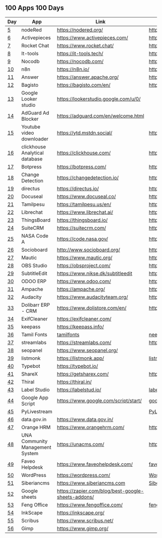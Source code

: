 ## 100 Apps 100 Days

| Day  | App                             | Link                                                 | Source                                           |
| ---- | ------------------------------- | ---------------------------------------------------- | ------------------------------------------------ |
| [5]  | nodeRed                         | <https://nodered.org/>                               | <https://github.com/node-red>                    |
| [6]  | Activepieces                    | <https://www.activepieces.com/>                      | <https://github.com/activepieces/activepieces>   |
| [7]  | Rocket Chat                     | <https://www.rocket.chat/>                           | <https://github.com/RocketChat/Rocket.Chat>      |
| [8]  | It-tools                        | <https://it-tools.tech/>                             | <https://github.com/CorentinTh/it-tools>         |
| [9]  | Nocodb                          | <https://nocodb.com/>                                | <https://github.com/nocodb/nocodb>               |
| [10] | n8n                             | <https://n8n.io/>                                    | <https://github.com/n8n-io/n8n>                  |
| [11] | Answer                          | <https://answer.apache.org/>                         | <https://github.com/apache/incubator-answer>     |
| [12] | Bagisto                         | <https://bagisto.com/en/>                            | <https://github.com/bagisto>                     |
| [13] | Google Looker studio            | <https://lookerstudio.google.com/u/0/>               |                                                  |
| [14] | AdGuard Ad Blocker              | <https://adguard.com/en/welcome.html>                |                                                  |
| [15] | Youtube video downloader        | <https://ytd.mstdn.social/>                          | <https://github.com/Rudloff/alltube>             |
| [16] | clickhouse Analytical database  | <https://clickhouse.com/>                            | <https://github.com/ClickHouse/ClickHouse>       |
| [17] | Botpress                        | <https://botpress.com/>                              | <https://github.com/botpress/botpress>           |
| [18] | Change Detection                | <https://changedetection.io/>                        | <https://github.com/dgtlmoon/changedetection.io> |
| [19] | directus                        | <https://directus.io/>                               | <https://github.com/directus/directus>           |
| [20] | Docuseal                        | <https://www.docuseal.co/>                           | <https://github.com/docusealco/docuseal>         |
| [21] | Tamilpesu                       | <https://tamilpesu.us/en/>                           | <https://github.com/Ezhil-Language-Foundation>   |
| [22] | Librechat                       | <https://www.librechat.ai/>                          | <https://github.com/danny-avila/LibreChat>       |
| [23] | ThingsBoard                     | <https://thingsboard.io/>                            | <https://github.com/thingsboard/thingsboard>     |
| [24] | SuiteCRM                        | <https://suitecrm.com/>                              | <https://github.com/salesagility/SuiteCRM>       |
| [25] | NASA Code A                     | <https://code.nasa.gov/>                             | <https://github.com/nasa/code-nasa-gov>          |
| [26] | Socioboard                      | <http://www.socioboard.org/>                         | <https://github.com/socioboard/Socioboard-5.0>   |
| [27] | Mautic                          | <https://www.mautic.org/>                            | <https://github.com/mautic/mautic>               |
| [28] | OBS Studio                      | <https://obsproject.com/>                            | <https://github.com/obsproject/obs-studio>       |
| [29] | SubtitleEdit                    | <https://www.nikse.dk/subtitleedit>                  | <https://github.com/SubtitleEdit>                |
| [30] | ODOO ERP                        | <https://www.odoo.com/>                              | <https://github.com/odoo/odoo>                   |
| [31] | Ampache                         | <https://ampache.org/>                               | <https://github.com/ampache/ampache>             |
| [32] | Audacity                        | <https://www.audacityteam.org/>                      | <https://github.com/audacity>                    |
| [33] | Dolibarr ERP - CRM              | <https://www.dolistore.com/en/>                      | <https://github.com/Dolibarr/dolibarr>           |
| [34] | ExifCleaner                     | <https://exifcleaner.com/>                           |                                                  |
| [35] | keepass                         | <https://keepass.info/>                              |                                                  |
| [36] | Tamil Fonts                     | [tamilfonts]                                         | [neechalkaran]                                   |
| [37] | streamlabs                      | <https://streamlabs.com/>                            | <https://github.com/stream-labs/desktop>         |
| [38] | seopanel                        | <https://www.seopanel.org/>                          |                                                  |
| [39] | listmonk                        | <https://listmonk.app/>                              | [listmonk]                                       |
| [40] | Typebot                         | <https://typebot.io/>                                |                                                  |
| [41] | ShareX                          | <https://getsharex.com/>                             | <https://github.com/ShareX/ShareX>               |
| [42] | Thiral                          | <https://thiral.in/>                                 |                                                  |
| [43] | Label Studio                    | <https://labelstud.io/>                              | [label-studio]                                   |
| [44] | Google App Script               | <https://www.google.com/script/start/>               | [google-scripts]                                 |
| [45] | PyLivestream                    |                                                      | [PyLivestream]                                   |
| [46] | data.gov.in                     | <https://www.data.gov.in/>                           |                                                  |
| [47] | Orange HRM                      | <https://www.orangehrm.com/>                         | <https://github.com/orangehrm/orangehrm>         |
| [48] | UNA Community Management System | <https://unacms.com/>                                | <https://github.com/unacms/una>                  |
| [49] | Faveo Helpdesk                  | <https://www.faveohelpdesk.com/>                     | [faveo-helpdesk]                                 |
| [50] | WordPress                       | <https://wordpress.com/>                             | [Wordpress]                                      |
| [51] | Siberiancms                     | <https://www.siberiancms.com>                        | [Siberian]                                       |
| [52] | Google sheets                   | <https://zapier.com/blog/best-google-sheets-addons/> |                                                  |
| [53] | Feng Office                     | <https://www.fengoffice.com/>                        | [fengoffice]                                     |
| [54] | InkScape                        | <https://inkscape.org/>                              |                                                  |
| [55] | Scribus                         | <https://www.scribus.net/>                           |                                                  |
| [56] | Gimp                            | <https://www.gimp.org/>                              |                                                  |

[5]: https://www.facebook.com/share/p/z66PwsMyg7Qhn5WB/
[6]: https://www.facebook.com/share/p/rJVjDmChWhpvhXg5/
[7]: https://www.facebook.com/share/p/9emqLuudbEp7mkEp/
[8]: https://www.facebook.com/share/p/3p2BxYZKV8hh84KV/
[9]: https://www.facebook.com/selva.murali/posts/pfbid025azn2F1hJ1jkE9DfzaMUrPcitfS6wUt33yksqU8iwqVwM6xfsxhwjhBnzUUG4g3zl
[10]: https://www.facebook.com/share/p/62mady3QBK35ygTC/
[11]: https://www.facebook.com/selva.murali/posts/pfbid024QQucy3EGxHaE8p9zVyqKXq47iipPUKu6kWNTUzNaf2aPDJWozjiwTThfw4VcRuGl
[12]: https://www.facebook.com/selva.murali/posts/pfbid0JiJT2GAnPSE3WPGUJiYa5Ed1fWM9N5p8p1CYv9w7HbncQka5Fv3AfWFKbzi4TA2bl
[13]: https://www.facebook.com/share/p/VMduEwBCFrJYuyrv/
[14]: https://www.facebook.com/selva.murali/posts/pfbid0GxQesB14De6khdfVjZL7FTvTuxi2WKRqzPyZsEyWHt3jh5RE4aXHVV6XuHmnHL8Jl
[15]: https://www.facebook.com/share/p/tNZCo7r4h74GXchh/
[16]: https://www.facebook.com/share/p/tNZCo7r4h74GXchh/
[17]: https://www.facebook.com/share/p/48PEh4EiqpEiYkTn/
[18]: https://www.facebook.com/share/p/zGvWVPg245fBT4fT/
[19]: https://www.facebook.com/share/p/c3rQm5WRrYR7Uk3Q/
[20]: https://www.facebook.com/share/p/tmy3WZUGUPZJcyk9/
[21]: https://www.facebook.com/share/p/Nozz7LFDJMVtQABR/
[22]: https://www.facebook.com/share/p/QbgDTsS4M9iYrRmD/
[23]: https://www.facebook.com/share/p/nPrWuQSBnu3k4xns/
[24]: https://www.facebook.com/share/p/LbCXa7dcRRQUF52r/
[25]: https://www.facebook.com/share/p/THUQ7oNpjBtGyQPo/
[26]: https://www.facebook.com/share/p/p4Q53mTar68SoyJ7/
[27]: https://www.facebook.com/share/p/XU2bZ3eysMbABsJX/
[28]: https://www.facebook.com/share/p/JFT6PPsr2DBBJpug/
[29]: https://www.facebook.com/share/p/P58dzw7NTC5Xrsqv/
[30]: https://www.facebook.com/share/p/7Jk4cMy1JGkWUbfx/
[31]: https://www.facebook.com/share/p/dXtk3fsDxywVLi3j/
[32]: https://www.facebook.com/share/p/5y6ZYRCiq4UxLZz8/
[33]: https://www.facebook.com/share/p/fdnzSs7XcHuF2Zu7/
[34]: https://www.facebook.com/share/p/NoKiVZeDMGYbjyQ3/
[35]: https://www.facebook.com/share/p/q5K3EvFpcLhS59cP/
[36]: https://www.facebook.com/share/p/z1QFvXTKjbWPM6vM/
[37]: https://www.facebook.com/share/p/hEvmmcBm3VG6oRmq/
[38]: https://www.facebook.com/selva.murali/posts/pfbid02oMPLaP9bcuWmoHKF2yzcMRFKDekRUNPXx3UZ47E5dp5eu8oANWyoadcoonBWdxWFl
[39]: https://www.facebook.com/selva.murali/posts/pfbid0ujPczF6CND7mrQiDYmphmTUfGkhzpD95qFzHvCSNaLJuwMUu2aFc13JCU5cPXEbgl
[listmonk]: https://github.com/knadh/listmonk
[40]: https://www.facebook.com/selva.murali/posts/pfbid02p32bfUqawMRAs2nUzjJ4wGG4AEdNJPPGrREtfswWPzqmGiPQL35FDQUDWh5Ut22Jl
[41]: https://www.facebook.com/share/p/3ofnSxDGFVSNu9Jw/
[PyLivestream]: https://github.com/scivision/PyLivestream
[43]: https://www.facebook.com/share/p/QTWn2jYJpsxMeb1q/
[label-studio]: https://github.com/HumanSignal/label-studio/
[44]: https://www.facebook.com/share/p/uc7BefJnzanxHBB9/
[google-scripts]: https://www.labnol.org/internet/google-scripts/28281/
[45]: https://www.facebook.com/share/p/1VUzyQKMko5rpmNB/
[46]: https://www.facebook.com/share/p/wWF5bqkbJsgpkX4R/
[Wordpress]: https://github.com/WordPress/WordPress
[tamilfonts]: https://oss.neechalkaran.com/tamilfonts/
[neechalkaran]: https://oss.neechalkaran.com/
[42]: https://www.facebook.com/selva.murali/posts/pfbid0sbymW7UxkcFiHoyQHcm4fPokYpy4zdiUGTZVYw288G2xEBcLAJ16SteGw1kbbr9Jl
[47]: https://www.facebook.com/share/p/LVNSD3zVVyTJ8vHA/
[48]: https://www.facebook.com/share/p/ekrbweUvD7AegxA4/
[49]: https://www.facebook.com/share/p/vZwDvLWLVExTzGTY/
[faveo-helpdesk]: https://github.com/ladybirdweb/faveo-helpdesk
[50]: https://www.facebook.com/share/p/vmkUMM4wYfCkmA6h/
[51]: https://www.facebook.com/share/p/4mjR7t2A5VHeVpwF/
[52]: https://www.facebook.com/share/p/mseh6z3C1MyxGpRr/
[53]: https://www.facebook.com/share/p/a7vtAz3A7xuADpAW/
[fengoffice]: https://github.com/fengoffice/fengoffice
[54]: https://www.facebook.com/share/p/AJF6Xaz4wQH86YAF/
[Siberian]: https://github.com/Xtraball/Siberian
[55]: https://www.facebook.com/share/p/4G21G4Ha6H3r4mWc/
[56]: https://www.facebook.com/share/p/jrZEX9TduANXAxDa/
